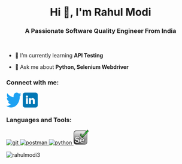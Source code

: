<h1 align="center">Hi 👋, I'm Rahul Modi</h1>
<h3 align="center">A Passionate Software Quality Engineer From India</h3>
</br>

- 🌱 I’m currently learning **API Testing**

- 💬 Ask me about **Python, Selenium Webdriver**

<h3 align="left">Connect with me:</h3>
<p align="left">
<a href="https://twitter.com/modirahul8143" target="blank"><img align="center" src="https://raw.githubusercontent.com/Rahulmodi3/Rahulmodi3/main/Images/twitter.svg" alt="modirahul8143" height="40" width="40" /></a>
<a href="https://linkedin.com/in/www.linkedin.com/in/rahul-modi3" target="blank"><img align="center" src="https://raw.githubusercontent.com/Rahulmodi3/Rahulmodi3/main/Images/linkedin.svg" alt="www.linkedin.com/in/rahul-modi3" height="40" width="40" /></a>
</p>

<h3 align="left">Languages and Tools:</h3>
<p align="left"> <a href="https://git-scm.com/" target="_blank" rel="noreferrer"> <img src="https://www.vectorlogo.zone/logos/git-scm/git-scm-icon.svg" alt="git" width="40" height="40"/> </a> 
<a href="https://postman.com" target="_blank" rel="noreferrer"> <img src="https://www.vectorlogo.zone/logos/getpostman/getpostman-icon.svg" alt="postman" width="40" height="40"/> </a> 
<a href="https://www.python.org" target="_blank" rel="noreferrer"> <img src="https://www.vectorlogo.zone/logos/python/python-icon.svg" alt="python" width="40" height="40"/> </a> 
<a href="https://www.selenium.dev" target="_blank" rel="noreferrer"> <img src="https://raw.githubusercontent.com/Rahulmodi3/Rahulmodi3/main/Images/selenium.svg" alt="selenium" width="40" height="40"/> </a> </p>

<p><img align="center" src="https://github-readme-stats.vercel.app/api/top-langs?username=rahulmodi3&show_icons=true&locale=en&layout=compact" alt="rahulmodi3" /></p>
